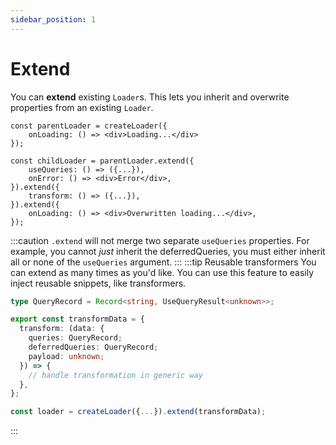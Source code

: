 ```yaml
---
sidebar_position: 1
---
```


# Extend

You can **extend** existing `Loader`s. This lets you inherit and overwrite properties from an existing `Loader`.

```tsx
const parentLoader = createLoader({
    onLoading: () => <div>Loading...</div>
});

const childLoader = parentLoader.extend({
    useQueries: () => ({...}),
    onError: () => <div>Error</div>,
}).extend({
    transform: () => ({...}),
}).extend({
    onLoading: () => <div>Overwritten loading...</div>,
});
```

:::caution
`.extend` will not merge two separate `useQueries` properties. For example, you cannot _just_ inherit the deferredQueries, you must either inherit all or none of the `useQueries` argument.
:::
:::tip Reusable transformers
You can extend as many times as you'd like. You can use this feature to easily inject reusable snippets, like transformers.

```typescript
type QueryRecord = Record<string, UseQueryResult<unknown>>;

export const transformData = {
  transform: (data: {
    queries: QueryRecord;
    deferredQueries: QueryRecord;
    payload: unknown;
  }) => {
    // handle transformation in generic way
  },
};
```

```typescript
const loader = createLoader({...}).extend(transformData);
```

:::
